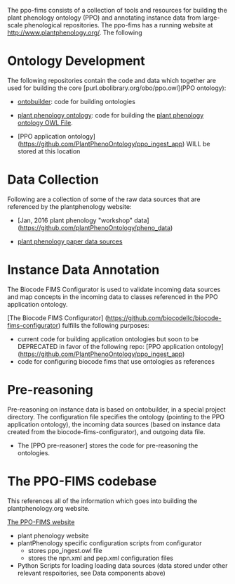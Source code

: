 The ppo-fims consists of a collection of tools and resources for building the plant phenology ontology (PPO) and annotating instance data from large-scale phenological repositories.  The ppo-fims has a running website at http://www.plantphenology.org/.  The following 

# Ontology Development 
The following repositories contain the code and data which together are used for building the core [purl.obolibrary.org/obo/ppo.owl](PPO ontology):  

  * [ontobuilder](https://github.com/stuckyb/ontobuilder): code for building ontologies

  * [plant phenology ontology](https://github.com/plantPhenoOntology/PPO): code for building the [plant phenology ontology OWL File](http://purl.obolibrary.org/obo/ppo.owl).

  * [PPO application ontology] (https://github.com/PlantPhenoOntology/ppo_ingest_app) WILL be stored at this location

# Data Collection
Following are a collection of some of the raw data sources that are referenced by the plantphenology website:  

  * [Jan, 2016 plant phenology "workshop" data] (https://github.com/plantPhenoOntology/pheno_data)

  * [plant phenology paper data sources](https://github.com/jdeck88/ppo_data)

# Instance Data Annotation
The Biocode FIMS Configurator is used to validate incoming data sources and map concepts in the incoming data to classes referenced in the PPO application ontology.

[The Biocode FIMS Configurator] (https://github.com/biocodellc/biocode-fims-configurator) fulfills the following purposes:
  * current code for building application ontologies but soon to be DEPRECATED in favor of the following repo: [PPO application ontology] (https://github.com/PlantPhenoOntology/ppo_ingest_app)
  * code for configuring biocode fims that use ontologies as references

# Pre-reasoning
Pre-reasoning on instance data is based on ontobuilder, in a special project directory.  The configuration file specifies the ontology (pointing to the PPO application ontology), the incoming data sources (based on instance data created from the biocode-fims-configurator), and outgoing data file.

  * The [PPO pre-reasoner] stores the code for pre-reasoning the ontologies.

# The PPO-FIMS codebase 
This references all of the information which goes into building the plantphenology.org website.  

[The PPO-FIMS website](https://github.com/biocodellc/ppo-fims)
  * plant phenology website
  * plantPhenology specific configuration scripts from configurator
    * stores ppo_ingest.owl file
    * stores the npn.xml and pep.xml configuration files
  * Python Scripts for loading loading data sources (data stored under other relevant respoitories, see Data components above)
